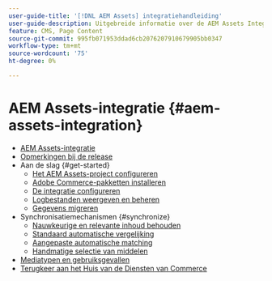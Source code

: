 ```yaml
---
user-guide-title: '[!DNL AEM Assets] integratiehandleiding'
user-guide-description: Uitgebreide informatie over de AEM Assets Integration voor beheerders van Adobe Commerce en Magento Open Source en eCommerce-markten.
feature: CMS, Page Content
source-git-commit: 995fb071953ddad6cb2076207910679905bb0347
workflow-type: tm+mt
source-wordcount: '75'
ht-degree: 0%

---
```



# AEM Assets-integratie {#aem-assets-integration}

- [AEM Assets-integratie](overview.md)
- [Opmerkingen bij de release](release-notes.md)
- Aan de slag {#get-started}
   - [Het AEM Assets-project configureren](get-started/configure-aem.md)
   - [Adobe Commerce-pakketten installeren](get-started/configure-commerce.md)
   - [De integratie configureren](get-started/setup-synchronization.md)
   - [Logbestanden weergeven en beheren](get-started/logs.md)
   - [Gegevens migreren](get-started/migrate-data.md)
- Synchronisatiemechanismen {#synchronize}
   - [Nauwkeurige en relevante inhoud behouden](synchronize/commerce-content.md)
   - [Standaard automatische vergelijking](synchronize/default-match.md)
   - [Aangepaste automatische matching](synchronize/custom-match.md)
   - [Handmatige selectie van middelen](synchronize/asset-selector-integration.md)
- [Mediatypen en gebruiksgevallen](manage-assets.md)
- [ Terugkeer aan het Huis van de Diensten van Commerce ](https://experienceleague.adobe.com/en/docs/commerce/user-guides/home)

